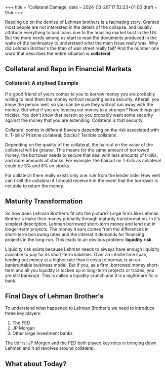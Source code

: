 +++
title = 'Collateral Damage'
date = 2024-03-26T17:52:23+01:00
draft = true
+++

Reading up on the demise of Lehman brothers is a facinating story. Granted most people are not interested in the details of the collapse, and usually attribute everything to bad loans due to the housing market bust in the US. But the more nerdy among us start to read the documents produced in the wake of the bankruptsy to understand what the main issue really was. Why did Lehman Brother's the titan of wall street really fail? And the number one word that describes the entire situation is **collateral**.

## Collateral and Repo in Financial Markets
### Collateral: A stylised Example
If a good friend of yours comes to you to borrow money you are probably willing to lend them the money without requiring extra security. Afterall, you know the person well, so you can be sure they will not run away with the money. But what if you are lending out money to a stranger?
Now things get trickier. You don't know that person so you probably want some security against the money that you are extending. Collateral is that security.

Collateral comes in different flavours depending on the risk associated with it. T-bills? Pristine collateral; Stocks? Terrible collateral.

Depending on the quality of the collateral, the haircut on the value of the collateral will be greater. This means for the same amount of borrowed money, the borrower needs to secure that deal with less amounts of t-bills, and more amounts of stocks. For example, the haircut on T-bills as collateral could be 3% and 8% on stocks.

For collateral there really exists only one rule from the lender side: How well can I sell the collateral if I should receive it in the event that the borrower is not able to return the money.

## Maturity Transformation

So how does Lehman Brother's fit into the picture? Large firms like Lehman Brother's make their money primarily through maturity transformation. In it's simplest description, Lehman borrowed short-term money and lend out in longer-term projects. The money it ears comes from the differences in short-term borrowing rates and the interest it demands for financing projects in the long-run. This leads to an obvious problem: **liquidity risk**.

Liquidity risk exists because Lehman needs to always have enough liquidity available to pay for its short-term liabilities. Over an infinite time span, lending out money at a higher rate than it costs to borrow, is an un-bankruptable buisiness model. But if you, as a firm, borrowed money short-term and all you liquidity is locked up in long-term projects or trades, you are still bankrupt. This is called a liquidity crunch and it is a nightmare for a bank.


## Final Days of Lehman Brother's 
To understand what happened to Lehman Brother's we need to introduce three key players:
1. The FED
2. JP Morgan
3. Other large investment banks

The tldr is: JP Morgen and the FED both played key roles in bringing down Lehman and it all revolves around collateral. 


## What about Today?
